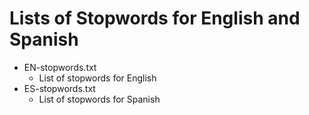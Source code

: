 # Lists of Stopwords for English and Spanish

* EN-stopwords.txt
  * List of stopwords for English
* ES-stopwords.txt
  * List of stopwords for Spanish

